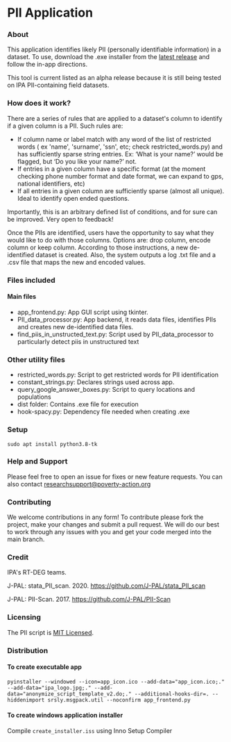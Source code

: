 # PII Application

### About
This application identifies likely PII (personally identifiable information) in a dataset. To use, download the .exe installer from the [latest release](https://github.com/PovertyAction/PII_detection/releases/latest) and follow the in-app directions.

This tool is current listed as an alpha release because it is still being tested on IPA PII-containing field datasets.

### How does it work?

There are a series of rules that are applied to a dataset's column to identify if a given column is a PII. Such rules are:

* If column name or label match with any word of the list of restricted words ( ex 'name', 'surname', 'ssn', etc; check restricted_words.py) and has sufficiently sparse string entries.
Ex: ‘What is your name?’ would be flagged, but ‘Do you like your name?’ not.
* If entries in a given column have a specific format (at the moment checking phone number format and date format, we can expand to  gps, national identifiers, etc)
* If all entries in a given column are sufficiently sparse (almost all unique). Ideal to identify open ended questions.

Importantly, this is an arbitrary defined list of conditions, and for sure can be improved. Very open to feedback!

Once the PIIs are identified, users have the opportunity to say what they would like to do with those columns. Options are: drop column, encode column or keep column. According to those instructions, a new de-identified dataset is created. Also, the system outputs a log .txt file and a .csv file that maps the new and encoded values.

### Files included

#### Main files
* app_frontend.py: App GUI script using tkinter.
* PII_data_processor.py: App backend, it reads data files, identifies PIIs and creates new de-identified data files.
* find_piis_in_unstructed_text.py: Script used by PII_data_processor to particularly detect piis in unstructured text

### Other utility files
* restricted_words.py: Script to get restricted words for PII identification
* constant_strings.py: Declares strings used across app.
* query_google_answer_boxes.py: Script to query locations and populations
* dist folder: Contains .exe file for execution
* hook-spacy.py: Dependency file needed when creating .exe

### Setup

`sudo apt install python3.8-tk`



### Help and Support

Please feel free to open an issue for fixes or new feature requests. You can also contact researchsupport@poverty-action.org

### Contributing

We welcome contributions in any form! To contribute please fork the project, make your changes and submit a pull request. We will do our best to work through any issues with you and get your code merged into the main branch.

### Credit

IPA's RT-DEG teams.

J-PAL: stata_PII_scan. 2020. https://github.com/J-PAL/stata_PII_scan

J-PAL: PII-Scan. 2017. https://github.com/J-PAL/PII-Scan

### Licensing

The PII script is [MIT Licensed](https://github.com/PovertyAction/PII_detection/blob/master/LICENSE).

### Distribution

#### To create executable app
`pyinstaller --windowed --icon=app_icon.ico --add-data="app_icon.ico;." --add-data="ipa_logo.jpg;." --add-data="anonymize_script_template_v2.do;." --additional-hooks-dir=. --hiddenimport srsly.msgpack.util --noconfirm app_frontend.py`

#### To create windows application installer
Compile `create_installer.iss` using Inno Setup Compiler
<!-- Reference: https://www.youtube.com/watch?v=RrpvNvklmFA https://www.youtube.com/watch?v=DTQ-atboQiI&t=135s-->
